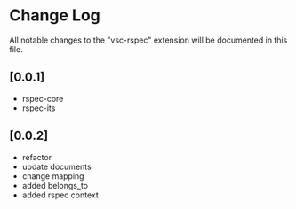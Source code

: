 # Change Log

All notable changes to the "vsc-rspec" extension will be documented in this file.

## [0.0.1]

- rspec-core
- rspec-its

## [0.0.2]

- refactor
- update documents
- change mapping
- added belongs_to
- added rspec context
